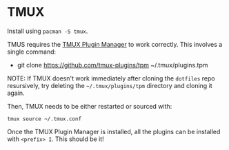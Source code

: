 # TMUX

Install using `pacman -S tmux`.

TMUS requires the [TMUX Plugin Manager](https://github.com/tmux-plugins/tpm)
to work correctly. This involves a single command:

- git clone <https://github.com/tmux-plugins/tpm> ~/.tmux/plugins.tpm

NOTE: If TMUX doesn't work immediately after cloning the `dotfiles` repo
resursively, try deleting the `~/.tmux/plugins/tpm` directory and cloning it again.

Then, TMUX needs to be either restarted or sourced with:

`tmux source ~/.tmux.conf`

Once the TMUX Plugin Manager is installed, all the plugins can be installed
with `<prefix> I`. This should be it!
